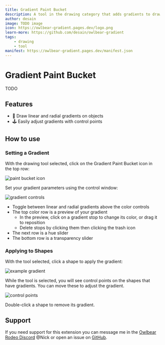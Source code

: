 ```yaml
---
title: Gradient Paint Bucket
description: A tool in the drawing category that adds gradients to drawings.
author: desain
image: TODO image
icon: https://owlbear-gradient.pages.dev/logo.png
learn-more: https://github.com/desain/owlbear-gradient
tags:
    - drawing
    - tool
manifest: https://owlbear-gradient.pages.dev/manifest.json
---
```


# Gradient Paint Bucket

TODO

## Features

-   🎨 Draw linear and radial gradients on objects
-   🕹️ Easily adjust gradients with control points

## How to use

### Setting a Gradient

With the drawing tool selected, click on the Gradient Paint Bucket icon in the top row:

![paint bucket icon](paint-bucket-icon.png)

Set your gradient parameters using the control window:

![gradient controls](gradient-controls.png)

-   Toggle between linear and radial gradients above the color controls
-   The top color row is a preview of your gradient
    -   In the preview, click on a gradient stop to change its color, or drag it to reposition
    -   Delete stops by clicking them then clicking the trash icon
-   The next row is a hue slider
-   The bottom row is a transparency slider

### Applying to Shapes

With the tool selected, click a shape to apply the gradient:

![example gradient](example-gradient.png)

While the tool is selected, you will see control points on the shapes that have gradients. You can move these to adjust the gradient.

![control points](control-points.png)

Double-click a shape to remove its gradient.

## Support

If you need support for this extension you can message me in the [Owlbear Rodeo Discord](https://discord.com/invite/u5RYMkV98s) @Nick or open an issue on [GitHub](https://github.com/desain/owlbear-gradient/issues).